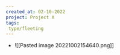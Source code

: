 ```yaml
---
created_at: 02-10-2022
project: Project X
tags: 
 type/fleeting
---
```


- ![[Pasted image 20221002154640.png]]